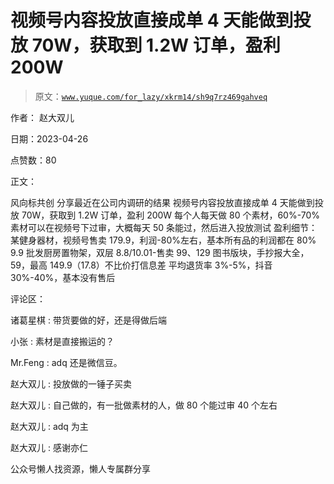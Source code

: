 # 视频号内容投放直接成单 4 天能做到投放 70W，获取到 1.2W 订单，盈利 200W

> 原文：[`www.yuque.com/for_lazy/xkrm14/sh9q7rz469gahveq`](https://www.yuque.com/for_lazy/xkrm14/sh9q7rz469gahveq)

作者： 赵大双儿

日期：2023-04-26

点赞数：80

正文：

风向标共创 分享最近在公司内调研的结果 视频号内容投放直接成单 4 天能做到投放 70W，获取到 1.2W 订单，盈利 200W 每个人每天做 80 个素材，60%-70%素材可以在视频号下过审，大概每天 50 条能过，然后进入投放测试 盈利细节： 某健身器材，视频号售卖 179.9，利润-80%左右，基本所有品的利润都在 80% 9.9 批发厨房置物架，双层 8.8/10.01-售卖 99、129 图书版块，手抄报大全，59，最高 149.9（17.8）不比价打信息差 平均退货率 3%-5%，抖音 30%-40%，基本没有售后

评论区：

诸葛星棋 : 带货要做的好，还是得做后端

小张 : 素材是直接搬运的？

Mr.Feng : adq 还是微信豆。

赵大双儿 : 投放做的一锤子买卖

赵大双儿 : 自己做的，有一批做素材的人，做 80 个能过审 40 个左右

赵大双儿 : adq 为主

赵大双儿 : 感谢亦仁

公众号懒人找资源，懒人专属群分享

